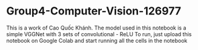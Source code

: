 # Group4-Computer-Vision-126977

This is a work of Cao Quốc Khánh. The model used in this notebook is a simple VGGNet with 3 sets of convolutional - ReLU 
To run, just upload this notebook on Google Colab and start running all the cells in the notebook
